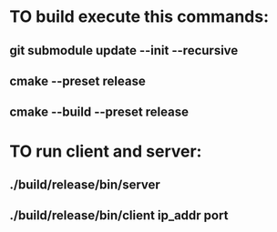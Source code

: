 # TO build execute this commands:

## git submodule update --init --recursive

## cmake --preset release
## cmake --build --preset release

# TO run client and server:

## ./build/release/bin/server
## ./build/release/bin/client ip_addr port

